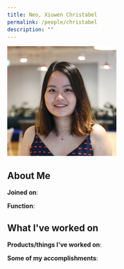 ```yaml
---
title: Neo, Xiuwen Christabel
permalink: /people/christabel
description: ""
---
```


<img src="/images/headshots/christabel.jpg" title="Neo, Xiuwen Christabel" alt="Neo, Xiuwen Christabel" style="width:50%;margin-left:0">

## About Me

**Joined on**: 

**Function**: 

## What I've worked on

**Products/things I've worked on**:


**Some of my accomplishments**:

